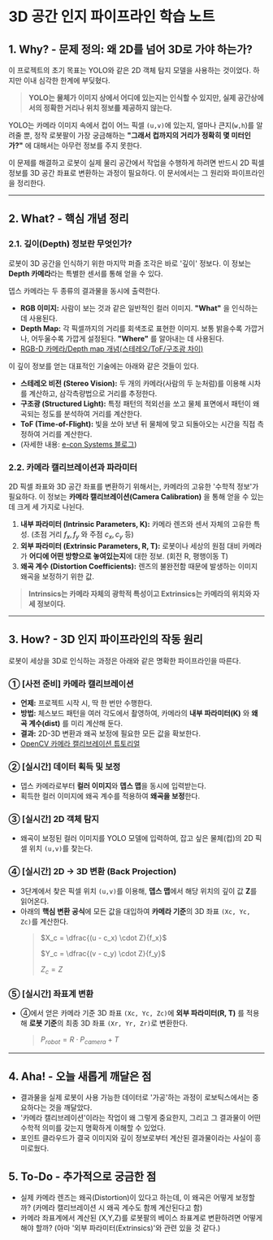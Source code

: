 #  3D 공간 인지 파이프라인 학습 노트 

## 1. Why? - 문제 정의: 왜 2D를 넘어 3D로 가야 하는가?

이 프로젝트의 초기 목표는 YOLO와 같은 2D 객체 탐지 모델을 사용하는 것이었다. 하지만 이내 심각한 한계에 부딪혔다.

> **YOLO는 물체가 이미지 상에서 어디에 있는지는 인식할 수 있지만, 실제 공간상에서의 정확한 거리나 위치 정보를 제공하지 않는다.**

YOLO는 카메라 이미지 속에서 컵이 어느 픽셀 `(u,v)`에 있는지, 얼마나 큰지(`w,h`)를 알려줄 뿐, 정작 로봇팔이 가장 궁금해하는 **"그래서 컵까지의 거리가 정확히 몇 미터인가?"** 에 대해서는 아무런 정보를 주지 못한다.

이 문제를 해결하고 로봇이 실제 물리 공간에서 작업을 수행하게 하려면 반드시 2D 픽셀 정보를 3D 공간 좌표로 변환하는 과정이 필요하다. 이 문서에서는 그 원리와 파이프라인을 정리한다.

---

## 2. What? - 핵심 개념 정리

### 2.1. 깊이(Depth) 정보란 무엇인가?

로봇이 3D 공간을 인식하기 위한 마지막 퍼즐 조각은 바로 '깊이' 정보다. 이 정보는 **Depth 카메라**라는 특별한 센서를 통해 얻을 수 있다.

뎁스 카메라는 두 종류의 결과물을 동시에 출력한다.

* **RGB 이미지:** 사람이 보는 것과 같은 일반적인 컬러 이미지. **"What"** 을 인식하는 데 사용된다. 
* **Depth Map:** 각 픽셀까지의 거리를 회색조로 표현한 이미지. 보통 밝을수록 가깝거나, 어두울수록 가깝게 설정된다. **"Where"** 를 알아내는 데 사용된다.
* [RGB-D 카메라/Depth map 개념(스테레오/ToF/구조광 차이)](https://www.edge-ai-vision.com/2025/04/understanding-3d-camera-technologies-stereo-vision-structured-light-and-time-of-flight/?utm_source=chatgpt.com)


이 깊이 정보를 얻는 대표적인 기술에는 아래와 같은 것들이 있다.
* **스테레오 비전 (Stereo Vision):** 두 개의 카메라(사람의 두 눈처럼)를 이용해 시차를 계산하고, 삼각측량법으로 거리를 추정한다.
* **구조광 (Structured Light):** 특정 패턴의 적외선을 쏘고 물체 표면에서 패턴이 왜곡되는 정도를 분석하여 거리를 계산한다.
* **ToF (Time-of-Flight):** 빛을 쏘아 보낸 뒤 물체에 맞고 되돌아오는 시간을 직접 측정하여 거리를 계산한다.
* (자세한 내용: [e-con Systems 블로그](https://www.e-consystems.com/blog/camera/ko/technology-ko/what-are-depth-sensing-cameras-how-do-they-works/))

### 2.2. 카메라 캘리브레이션과 파라미터

2D 픽셀 좌표와 3D 공간 좌표를 변환하기 위해서는, 카메라의 고유한 '수학적 정보'가 필요하다. 이 정보는 **카메라 캘리브레이션(Camera Calibration)** 을 통해 얻을 수 있는데 크게 세 가지로 나뉜다.

1.  **내부 파라미터 (Intrinsic Parameters, K):** 카메라 렌즈와 센서 자체의 고유한 특성. (초점 거리 $f_x, f_y$ 와 주점 $c_x, c_y$ 등)
2.  **외부 파라미터 (Extrinsic Parameters, R, T):** 로봇이나 세상의 원점 대비 카메라가 **어디에 어떤 방향으로 놓여있는지**에 대한 정보. (회전 R, 평행이동 T)
3.  **왜곡 계수 (Distortion Coefficients):** 렌즈의 불완전함 때문에 발생하는 이미지 왜곡을 보정하기 위한 값.

> **Intrinsics는 카메라 자체의 광학적 특성이고 Extrinsics는 카메라의 위치와 자세 정보이다.**

---

## 3. How? - 3D 인지 파이프라인의 작동 원리

로봇이 세상을 3D로 인식하는 과정은 아래와 같은 명확한 파이프라인을 따른다.

### ① [사전 준비] 카메라 캘리브레이션
* **언제:** 프로젝트 시작 시, 딱 한 번만 수행한다.
* **방법:** 체스보드 패턴을 여러 각도에서 촬영하여, 카메라의 **내부 파라미터(K)** 와 **왜곡 계수(dist)** 를 미리 계산해 둔다.
* **결과:** 2D-3D 변환과 왜곡 보정에 필요한 모든 값을 확보한다.
* [OpenCV 카메라 캘리브레이션 튜토리얼](https://docs.opencv.org/4.x/dc/dbb/tutorial_py_calibration.html?utm_source=chatgpt.com)
  
### ② [실시간] 데이터 획득 및 보정
* 뎁스 카메라로부터 **컬러 이미지**와 **뎁스 맵**을 동시에 입력받는다.
* 획득한 컬러 이미지에 왜곡 계수를 적용하여 **왜곡을 보정**한다. 

### ③ [실시간] 2D 객체 탐지
* 왜곡이 보정된 컬러 이미지를 YOLO 모델에 입력하여, 잡고 싶은 물체(컵)의 2D 픽셀 위치 `(u,v)`를 찾는다.

### ④ [실시간] 2D → 3D 변환 (Back Projection)
* 3단계에서 찾은 픽셀 위치 `(u,v)`를 이용해, **뎁스 맵**에서 해당 위치의 깊이 값 **Z**를 읽어온다.
* 아래의 **핵심 변환 공식**에 모든 값을 대입하여 **카메라 기준**의 3D 좌표 `(Xc, Yc, Zc)`를 계산한다.
    > $X_c = \dfrac{(u - c_x) \cdot Z}{f_x}$
    >
    > $Y_c = \dfrac{(v - c_y) \cdot Z}{f_y}$
    >
    > $Z_c = Z$

### ⑤ [실시간] 좌표계 변환
* ④에서 얻은 카메라 기준 3D 좌표 `(Xc, Yc, Zc)`에 **외부 파라미터(R, T)** 를 적용해 **로봇 기준**의 최종 3D 좌표 `(Xr, Yr, Zr)`로 변환한다.
    > $P_{robot} = R \cdot P_{camera} + T$

---

## 4. Aha! - 오늘 새롭게 깨달은 점

* 결과물을 실제 로봇이 사용 가능한 데이터로 '가공'하는 과정이 로보틱스에서는 중요하다는 것을 깨달았다.
* '카메라 캘리브레이션'이라는 작업이 왜 그렇게 중요한지, 그리고 그 결과물이 어떤 수학적 의미를 갖는지 명확하게 이해할 수 있었다.
* 포인트 클라우드가 결국 이미지와 깊이 정보로부터 계산된 결과물이라는 사실이 흥미로웠다.

## 5. To-Do - 추가적으로 궁금한 점

* 실제 카메라 렌즈는 왜곡(Distortion)이 있다고 하는데, 이 왜곡은 어떻게 보정할까? (카메라 캘리브레이션 시 왜곡 계수도 함께 계산된다고 함)
* 카메라 좌표계에서 계산된 (X,Y,Z)를 로봇팔의 베이스 좌표계로 변환하려면 어떻게 해야 할까? (아마 '외부 파라미터(Extrinsics)'와 관련 있을 것 같다.)
